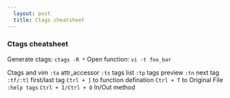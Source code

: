 ```yaml
---
  layout: post
  title: Ctags cheatsheet
---
```


### Ctags cheatsheet

<!--more-->

Generate ctags: `ctags -R *`
Open function: `vi -t foo_bar`

Ctags and vim
`:ta` attr_accessor
`:ts` tags list
`:tp`  tags preview
`:tn`  next tag
`:tf/:tl` first/last tag
`Ctrl + ]` to function defination
`Ctrl + T` to Original File
`:help tags`
`Ctrl + I/Ctrl + O` In/Out method


